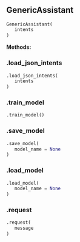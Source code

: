 #


## GenericAssistant
```python 
GenericAssistant(
   intents
)
```




**Methods:**


### .load_json_intents
```python
.load_json_intents(
   intents
)
```


### .train_model
```python
.train_model()
```


### .save_model
```python
.save_model(
   model_name = None
)
```


### .load_model
```python
.load_model(
   model_name = None
)
```


### .request
```python
.request(
   message
)
```

